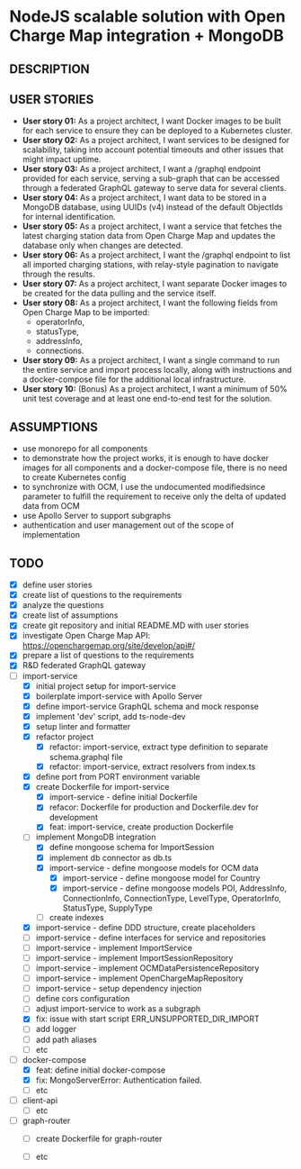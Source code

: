 # NodeJS scalable solution with Open Charge Map integration + MongoDB
## DESCRIPTION
## USER STORIES
- **User story 01:** As a project architect, I want Docker images to be built for each service to ensure they can be deployed to a Kubernetes cluster.
- **User story 02:** As a project architect, I want services to be designed for scalability, taking into account potential timeouts and other issues that might impact uptime.
- **User story 03:** As a project architect, I want a /graphql endpoint provided for each service, serving a sub-graph that can be accessed through a federated GraphQL gateway to serve data for several clients.
- **User story 04:** As a project architect, I want data to be stored in a MongoDB database, using UUIDs (v4) instead of the default ObjectIds for internal identification.
- **User story 05:** As a project architect, I want a service that fetches the latest charging station data from Open Charge Map and updates the database only when changes are detected.
- **User story 06:** As a project architect, I want the /graphql endpoint to list all imported charging stations, with relay-style pagination to navigate through the results.
- **User story 07:** As a project architect, I want separate Docker images to be created for the data pulling and the service itself.
- **User story 08:** As a project architect, I want the following fields from Open Charge Map to be imported:
    - operatorInfo,
    - statusType,
    - addressInfo, 
    - connections.
- **User story 09:** As a project architect, I want a single command to run the entire service and import process locally, along with instructions and a docker-compose file for the additional local infrastructure.
- **User story 10:** (Bonus) As a project architect, I want a minimum of 50% unit test coverage and at least one end-to-end test for the solution.

## ASSUMPTIONS
- use monorepo for all components
- to demonstrate how the project works, it is enough to have docker images for all components and a docker-compose file, there is no need to create Kubernetes config
- to synchronize with OCM, I use the undocumented modifiedsince parameter to fulfill the requirement to receive only the delta of updated data from OCM
- use Apollo Server to support subgraphs
- authentication and user management out of the scope of implementation

## TODO
- [x] define user stories
- [x] create list of questions to the requirements
- [x] analyze the questions
- [x] create list of assumptions
- [x] create git repository and initial README.MD with user stories
- [x] investigate Open Charge Map API: https://openchargemap.org/site/develop/api#/
- [x] prepare a list of questions to the requirements
- [x] R&D federated GraphQL gateway
- [ ] import-service
    - [x] initial project setup for import-service
    - [x] boilerplate import-service with Apollo Server
    - [x] define import-service GraphQL schema and mock response
    - [x] implement 'dev' script, add ts-node-dev
    - [x] setup linter and formatter
    - [x] refactor project
        - [x] refactor: import-service, extract type definition to separate schema.graphql file
        - [x] refactor: import-service, extract resolvers from index.ts
    - [x] define port from PORT environment variable 
    - [x] create Dockerfile for import-service
        - [x] import-service - define initial Dockerfile
        - [x] refacor: Dockerfile for production and Dockerfile.dev for development
        - [x] feat: import-service, create production Dockerfile
    - [ ] implement MongoDB integration
        - [x] define mongoose schema for ImportSession
        - [x] implement db connector as db.ts
        - [x] import-service - define mongoose models for OCM data
            - [x] import-service - define mongoose model for Country
            - [x] import-service - define mongoose models POI, AddressInfo, ConnectionInfo, ConnectionType, LevelType, OperatorInfo, StatusType, SupplyType
        - [ ] create indexes
    - [x] import-service - define DDD structure, create placeholders
    - [ ] import-service - define interfaces for service and repositories
    - [ ] import-service - implement ImportService
    - [ ] import-service - implement ImportSessionRepository
    - [ ] import-service - implement OCMDataPersistenceRepository
    - [ ] import-service - implement OpenChargeMapRepository
    - [ ] import-service - setup dependency injection
    - [ ] define cors configuration
    - [ ] adjust import-service to work as a subgraph
    - [x] fix: issue with start script ERR_UNSUPPORTED_DIR_IMPORT
    - [ ] add logger
    - [ ] add path aliases
    - [ ] etc
- [ ] docker-compose
    - [x] feat: define initial docker-compose
    - [x] fix: MongoServerError: Authentication failed.
    - [ ] etc
- [ ] client-api
    - [ ] etc
- [ ] graph-router
    - [ ] create Dockerfile for graph-router
    - [ ] etc

